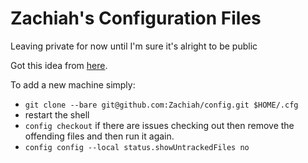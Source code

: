 # Zachiah's Configuration Files

Leaving private for now until I'm sure it's alright to be public

Got this idea from [here](https://www.atlassian.com/git/tutorials/dotfiles).

To add a new machine simply:
- `git clone --bare git@github.com:Zachiah/config.git $HOME/.cfg`
- restart the shell
- `config checkout` if there are issues checking out then remove the offending files and then run it again.
- `config config --local status.showUntrackedFiles no`
